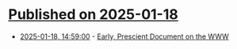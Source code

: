 # [Published on 2025-01-18](index.md)

* [2025-01-18, 14:59:00](https://soylentnews.org/article.pl?sid=25/01/17/190208&from=rss) - [Early, Prescient Document on the WWW](https://soylentnews.org/article.pl?sid=25/01/17/190208&from=rss)
